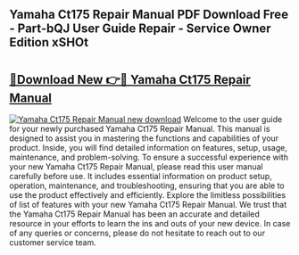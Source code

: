 ## Yamaha Ct175 Repair Manual PDF Download Free - Part-bQJ User Guide Repair - Service Owner Edition xSHOt

# <h2><a href="http://bc68012.oget.top/?id=Yamaha+Ct175+Repair+Manual">🔗Download New 👉🔴 Yamaha Ct175 Repair Manual</a></h2>

[![Yamaha Ct175 Repair Manual new download](https://i.imgur.com/5g1atiW.png)](http://bc68012.oget.top/?id=Yamaha+Ct175+Repair+Manual)
Welcome to the user guide for your newly purchased Yamaha Ct175 Repair Manual. This manual is designed to assist you in mastering the functions and capabilities of your product. Inside, you will find detailed information on features, setup, usage, maintenance, and problem-solving. To ensure a successful experience with your new Yamaha Ct175 Repair Manual, please read this user manual carefully before use. It includes essential information on product setup, operation, maintenance, and troubleshooting, ensuring that you are able to use the product effectively and efficiently. Explore the limitless possibilities of list of features with your new Yamaha Ct175 Repair Manual. We trust that the Yamaha Ct175 Repair Manual has been an accurate and detailed resource in your efforts to learn the ins and outs of your new device. In case of any queries or concerns, please do not hesitate to reach out to our customer service team.
